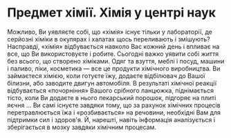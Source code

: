 # Предмет хімії. Хімія у центрі наук
Можливо, Ви уявляєте собі, що «хімія» існує тільки у лабораторії, де серйозні хіміки в окулярах і халатах щось переливають і змішують? 
Насправді, «хімія» відбувається навколо Вас кожний день і впливає на все, що Ви використовуєте і робите.
Сьогодні важко уявити собі життя без всього, що створено хіміками. Одяг та взуття, меблі і посуд, машини і паливо, ліки, косметика ― все це продукти хімічного виробництва. 
Ви займаєтеся хімією, коли готуєте їжу, додаєте відбілювач до Вашої білизни, або заводите двигун автомобіля.
В результаті хімічної реакції відбувається «почорніння» Вашого срібного ланцюжка, піднімається тісто, коли Ви додаєте в нього пекарський порошок, підгоряє на плиті яєчня ...
Ви самі існуєте завдяки тому, що за рахунок хімічних процесів перетравлюється їжа і «розбивається» на речовини, необхідні Вам для підтримки сил і здоров'я.
Й, нарешті, навіть інформація аналізується і зберігається в мозку завдяки хімічним процесам.


